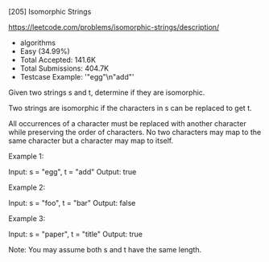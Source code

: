 [205] Isomorphic Strings  

https://leetcode.com/problems/isomorphic-strings/description/

* algorithms
* Easy (34.99%)
* Total Accepted:    141.6K
* Total Submissions: 404.7K
* Testcase Example:  '"egg"\n"add"'

Given two strings s and t, determine if they are isomorphic.

Two strings are isomorphic if the characters in s can be replaced to get t.

All occurrences of a character must be replaced with another character while preserving the order of characters. No two characters may map to the same character but a character may map to itself.

Example 1:


Input: s = "egg", t = "add"
Output: true


Example 2:


Input: s = "foo", t = "bar"
Output: false

Example 3:


Input: s = "paper", t = "title"
Output: true

Note:
You may assume both s and t have the same length.

